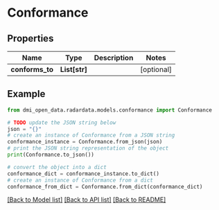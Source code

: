 # Conformance


## Properties

Name | Type | Description | Notes
------------ | ------------- | ------------- | -------------
**conforms_to** | **List[str]** |  | [optional] 

## Example

```python
from dmi_open_data.radardata.models.conformance import Conformance

# TODO update the JSON string below
json = "{}"
# create an instance of Conformance from a JSON string
conformance_instance = Conformance.from_json(json)
# print the JSON string representation of the object
print(Conformance.to_json())

# convert the object into a dict
conformance_dict = conformance_instance.to_dict()
# create an instance of Conformance from a dict
conformance_from_dict = Conformance.from_dict(conformance_dict)
```
[[Back to Model list]](../README.md#documentation-for-models) [[Back to API list]](../README.md#documentation-for-api-endpoints) [[Back to README]](../README.md)



